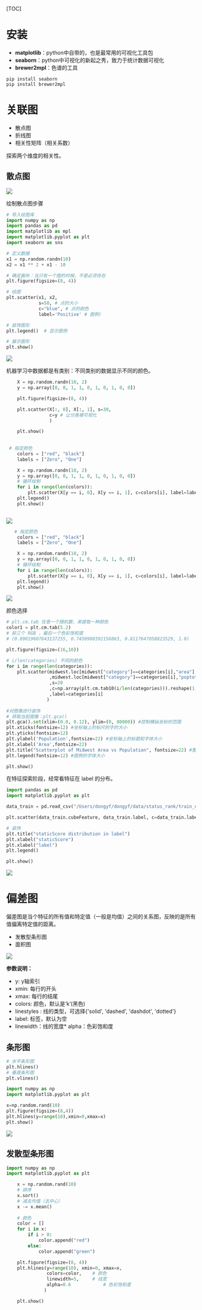 [TOC]

# 安装



- **matplotlib**：python中自带的，也是最常用的可视化工具包
- **seaborn**：python中可视化的新起之秀，致力于统计数据可视化
- **brewer2mpl**：色谱的工具



```shell
pip install seaborn
pip install brewer2mpl
```

# 关联图

- 散点图
- 折线图
- 相关性矩阵（相关系数）

探索两个维度的相关性。

## 散点图

![](images/1_Scatterplot_Matplotlib-min.png)

绘制散点图步骤

```python
# 导入绘图库
import numpy as np
import pandas as pd
import matplotlib as mpl
import matplotlib.pyplot as plt
import seaborn as sns

# 定义数据
x1 = np.random.randn(10)
x2 = x1 ** 2 + x1 - 10

# 确定画布：当只有一个图的时候，不是必须存在
plt.figure(figsize=(8, 4))

# 绘图
plt.scatter(x1, x2,
            s=50, # 点的大小
            c="blue", # 点的颜色
            label='Positive' # 图例)

# 装饰图形
plt.legend()  # 显示图例

# 展示图形
plt.show()
```

![](images/QQ20201227-173829.png)



机器学习中数据都是有类别：不同类别的数据显示不同的颜色。

```python
    X = np.random.randn(10, 2)
    y = np.array([0, 0, 1, 1, 0, 1, 0, 1, 0, 0])

    plt.figure(figsize=(8, 4))

    plt.scatter(X[:, 0], X[:, 1], s=30,
                c=y # 让分类被可视化
                )

    plt.show()
    
    
 # 指定颜色
    colors = ["red", "black"]
    labels = ["Zero", "One"]

    X = np.random.randn(10, 2)
    y = np.array([0, 0, 1, 1, 0, 1, 0, 1, 0, 0])
    # 循环绘制
    for i in range(len(colors)):
        plt.scatter(X[y == i, 0], X[y == i, 1], c=colors[i], label=labels[i])
    plt.legend()
    plt.show()
    
```

![](images/20211228200652.jpg)



```python
   # 指定颜色  
  	colors = ["red", "black"]
    labels = ["Zero", "One"]

    X = np.random.randn(10, 2)
    y = np.array([0, 0, 1, 1, 0, 1, 0, 1, 0, 0])
    # 循环绘制
    for i in range(len(colors)):
        plt.scatter(X[y == i, 0], X[y == i, 1], c=colors[i], label=labels[i])
    plt.legend()
    plt.show()
```

![](images/20211228200742.jpg)

颜色选择

```python
# plt.cm.tab 任意一个随机数，来提取一种颜色
color1 = plt.cm.tab(5.2)
# 前三个 RGB ，最后一个色彩饱和度
# (0.09019607843137255, 0.7450980392156863, 0.8117647058823529, 1.0)

plt.figure(figsize=(16,10))

# i/len(categories) 不同的颜色
for i in range(len(categories)):
    plt.scatter(midwest.loc[midwest["category"]==categories[i],"area"]
                ,midwest.loc[midwest["category"]==categories[i],"poptotal"]
                ,s=20
                ,c=np.array(plt.cm.tab10(i/len(categories))).reshape(1,-1)
                ,label=categories[i]
               )
    
#对图像进行装饰
# 获取当前图像：plt.gca()
plt.gca().set(xlim=(0.0, 0.12), ylim=(0, 80000)) #控制横纵坐标的范围
plt.xticks(fontsize=12) #坐标轴上的标尺的字的大小
plt.yticks(fontsize=12)
plt.ylabel('Population',fontsize=22) #坐标轴上的标题和字体大小
plt.xlabel('Area',fontsize=22)
plt.title("Scatterplot of Midwest Area vs Population", fontsize=22) #整个图像的标题和字体的大小
plt.legend(fontsize=12) #图例的字体大小

plt.show()
```



在特征探索阶段，经常看特征在 label 的分布。

```python
import pandas as pd
import matplotlib.pyplot as plt

data_train = pd.read_csv("/Users/dongyf/dongyf/data/status_rank/train_data_uniq_filter_feature")

plt.scatter(data_train.cubeFeature, data_train.label, c=data_train.label, s=10)

# 装饰
plt.title("staticScore distribution in label")
plt.xlabel("staticScore")
plt.xlabel("label")
plt.legend()

plt.show()
```

![](images/20211229110705.jpg)

# 偏差图

偏差图是当个特征的所有值和特定值（一般是均值）之间的关系图，反映的是所有值偏离特定值的距离。

- 发散型条形图
- 面积图

![](images/10_Diverging_bars_Matplotlib-min.png)

**参数说明：**

- y: y轴索引
- xmin: 每行的开头
- xmax: 每行的结尾
- colors: 颜色，默认是‘k’(黑色)
- linestyles : 线的类型，可选择{'solid', 'dashed', 'dashdot', 'dotted'}
- label: 标签，默认为空
- linewidth：线的宽度* alpha：色彩饱和度

## 条形图

```python
# 水平条形图
plt.hlines()
# 垂直条形图
plt.vlines()

import numpy as np
import matplotlib.pyplot as plt

x=np.random.rand(10)
plt.figure(figsize=(8,4))
plt.hlines(y=range(10),xmin=0,xmax=x)
plt.show()
```

![](images/20211229111913.jpg)

## 发散型条形图

```python
import numpy as np
import matplotlib.pyplot as plt 

  	x = np.random.rand(10)
  	# 排序
    x.sort()
    # 减去均值（去中心）
    x -= x.mean()
		
    # 颜色
    color = []
    for i in x:
        if i > 0:
            color.append("red")
        else:
            color.append("green")

    plt.figure(figsize=(8, 4))
    plt.hlines(y=range(10), xmin=0, xmax=x, 
               colors=color, 	# 颜色
               linewidth=5,		# 线宽
               alpha=0.6 			# 色彩饱和度
              )

    plt.show()
```


